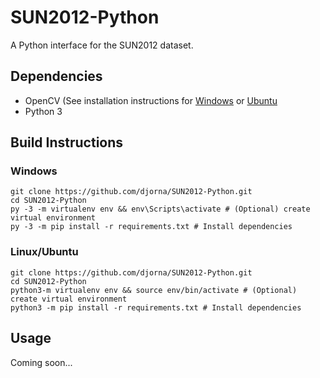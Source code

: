 # SUN2012-Python
A Python interface for the SUN2012 dataset.

## Dependencies
* OpenCV (See installation instructions for [Windows](https://docs.opencv.org/2.4/doc/tutorials/introduction/windows_install/windows_install.html) or [Ubuntu](https://www.pyimagesearch.com/2016/10/24/ubuntu-16-04-how-to-install-opencv/)
* Python 3

## Build Instructions
### Windows
    git clone https://github.com/djorna/SUN2012-Python.git
    cd SUN2012-Python
    py -3 -m virtualenv env && env\Scripts\activate # (Optional) create virtual environment
    py -3 -m pip install -r requirements.txt # Install dependencies

### Linux/Ubuntu
    git clone https://github.com/djorna/SUN2012-Python.git
    cd SUN2012-Python
    python3-m virtualenv env && source env/bin/activate # (Optional) create virtual environment
    python3 -m pip install -r requirements.txt # Install dependencies

## Usage
Coming soon...
